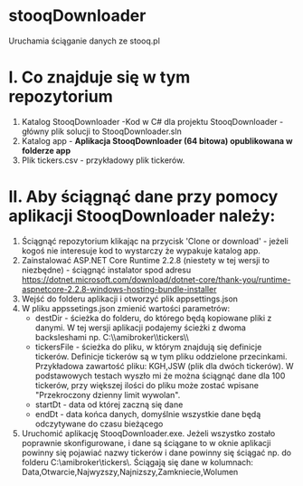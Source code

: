 # stooqDownloader
Uruchamia ściąganie danych ze stooq.pl

# I. Co znajduje się w tym repozytorium
1. Katalog StooqDownloader -Kod w C# dla projektu StooqDownloader - główny plik solucji to StooqDownloader.sln
2. Katalog app - **Aplikacja StooqDownloader (64 bitowa) opublikowana w folderze app**
3. Plik tickers.csv - przykładowy plik tickerów.

# II. Aby ściągnąć dane przy pomocy aplikacji StooqDownloader należy:
1. Ściągnąć repozytorium klikając na przycisk 'Clone or download' - jeżeli kogoś nie interesuje kod to wystarczy że wypakuje katalog app.
1. Zainstalować ASP.NET Core Runtime 2.2.8 (niestety w tej wersji to niezbędne) - ściągnąć instalator spod adresu https://dotnet.microsoft.com/download/dotnet-core/thank-you/runtime-aspnetcore-2.2.8-windows-hosting-bundle-installer
2. Wejść do folderu aplikacji i otworzyć plik appsettings.json
3. W pliku appssetings.json zmienić wartości parametrów:
    - destDir - ścieżka do folderu, do którego będą kopiowane pliki z danymi. W tej wersji aplikacji podajemy ścieżki z dwoma        backsleshami np. C:\\\\amibroker\\\\tickers\\\\
    - tickersFile - ścieżka do pliku, w którym znajdują się definicje tickerów. Definicje tickerów są w tym pliku oddzielone przecinkami. Przykładowa zawartość pliku: KGH,JSW (plik dla dwóch tickerów). W podstawowych testach wyszło mi że można ściągnąć dane dla 100 tickerów, przy większej ilości do pliku może zostać wpisane "Przekroczony dzienny limit wywolan".
    - startDt - data od której zaczną się dane
    - endDt - data końca danych, domyślnie wszystkie dane będą odczytywane do czasu bieżącego
3. Uruchomić aplikację StooqDownloader.exe. Jeżeli wszystko zostało poprawnie skonfigurowane, i dane są ściągane to w oknie aplikacji powinny się pojawiać nazwy tickerów i dane powinny się ściągać np. do folderu C:\\amibroker\\tickers\\.
Ściągają się dane w kolumnach:
Data,Otwarcie,Najwyzszy,Najnizszy,Zamkniecie,Wolumen
